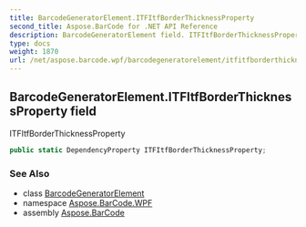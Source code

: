 ```yaml
---
title: BarcodeGeneratorElement.ITFItfBorderThicknessProperty
second_title: Aspose.BarCode for .NET API Reference
description: BarcodeGeneratorElement field. ITFItfBorderThicknessProperty
type: docs
weight: 1870
url: /net/aspose.barcode.wpf/barcodegeneratorelement/itfitfborderthicknessproperty/
---
```

## BarcodeGeneratorElement.ITFItfBorderThicknessProperty field

ITFItfBorderThicknessProperty

```csharp
public static DependencyProperty ITFItfBorderThicknessProperty;
```

### See Also

* class [BarcodeGeneratorElement](../)
* namespace [Aspose.BarCode.WPF](../../barcodegeneratorelement/)
* assembly [Aspose.BarCode](../../../)


